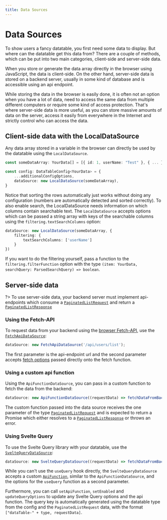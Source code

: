 ```yaml
---
title: Data Sources
---
```


# Data Sources

To show users a fancy datatable, you first need some data to display. But where can the datatable get this data from?
There are a couple of methods, which can be put into two main categories, client-side and server-side data.

When you store or generate the data array directly in the browser using JavaScript, the data is client-side.
On the other hand, server-side data is stored on a backend server, usually in some kind of database and is accessible using
an api endpoint.

While storing the data in the browser is easily done, it is often not an option when you have a lot of data,
need to access the same data from multiple different computers or require some kind of access protection.
That's where server-side data is more useful, as you can store massive amounts of data on the server, access it easily
from everywhere in the Internet and strictly control who can access the data.

## Client-side data with the LocalDataSource

Any data array stored in a variable in the browser can directly be used by the datatable using the `LocalDataSource`.

```typescript
const someDataArray: YourData[] = [{ id: 1, userName: "Test" }, { ... }];

const config: DataTableConfig<YourData> = {
	...additionalConfigOptions,
	dataSource: new LocalDataSource(someDataArray),
}
```

Notice that sorting the rows automatically just works without doing any configuration (numbers are automatically detected and sorted correctly).
To also enable search, the LocalDataSource needs information on which columns contain searchable text.
The `LocalDataSource` accepts options which can be passed a string array with keys of the searchable columns using the `filtering.textSearchColumns` option:

```typescript
dataSource: new LocalDataSource(someDataArray, {
	filtering: {
		textSearchColumns: ['userName']
	}
})
```

If you want to do the filtering yourself, pass a function to the `filtering.filterFunction` option with the type `(item: YourData, searchQuery: ParsedSearchQuery) => boolean`.

## Server-side data

?> To use server-side data, your backend server must implement api-endpoints which consume a [`PaginatedListRequest`](/api-reference/interfaces/PaginatedListRequest) and return a [`PaginatedListResponse`](/api-reference/interfaces/PaginatedListResponse)

### Using the Fetch-API

To request data from your backend using the [browser Fetch-API](https://developer.mozilla.org/en-US/docs/Web/API/Fetch_API), use the [`FetchApiDataSource`](/api-reference/classes/FetchApiDataSource):

```typescript
dataSource: new FetchApiDataSource('/api/users/list');
```

The first parameter is the api-endpoint url and the second parameter accepts [fetch options](https://developer.mozilla.org/en-US/docs/Web/API/fetch#options) passed directly onto the fetch function.

### Using a custom api function

Using the `ApiFunctionDataSource`, you can pass in a custom function to fetch the data from the backend:

```typescript
dataSource: new ApiFunctionDataSource((requestData) => fetchDataFromBackend(requestData))
```

The custom function passed into the data source receives the one parameter of the type [`PaginatedListRequest`](/api-reference/interfaces/PaginatedListRequest)
and is expected to return a Promise which either resolves to a [`PaginatedListResponse`](/api-reference/interfaces/PaginatedListResponse) or throws an error.

### Using Svelte Query

To use the Svelte Query library with your datatable, use the [`SvelteQueryDataSource`](/api-reference/classes/SvelteQueryDataSource):

```typescript
dataSource: new SvelteQueryDataSource((requestData) => fetchDataFromBackend(requestData))
```

While you can't use the `useQuery` hook directly, the `SvelteQueryDataSource` accepts a custom [`ApiFunction`](/api-reference/modules#apifunction),
similar to the `ApiFunctionDataSource`, and the options for the `useQuery` function as a second parameter.

Furthermore, you can call `setApiFunction`, `setEnabled` and `updateQueryOptions` to update any Svelte Query options and the api function.
The query key is automatically generated using the datatable type from the config and the `PaginatedListRequest` data,
with the format `["dataTable-" + type, requestData]`.
